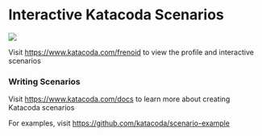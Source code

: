 # Interactive Katacoda Scenarios

[![](http://shields.katacoda.com/katacoda/frenoid/count.svg)](https://www.katacoda.com/frenoid "Get your profile on Katacoda.com")

Visit https://www.katacoda.com/frenoid to view the profile and interactive scenarios

### Writing Scenarios
Visit https://www.katacoda.com/docs to learn more about creating Katacoda scenarios

For examples, visit https://github.com/katacoda/scenario-example
